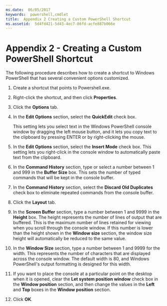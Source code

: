 ```yaml
---
ms.date:  06/05/2017
keywords:  powershell,cmdlet
title:  Appendix 2 Creating a Custom PowerShell Shortcut
ms.assetid:  5d4fd421-5d43-4ec7-86fd-acfe887b066e
---
```

# Appendix 2 - Creating a Custom PowerShell Shortcut

The following procedure describes how to create a shortcut to Windows PowerShell that has several convenient options customized.

1. Create a shortcut that points to Powershell.exe.

2. Right-click the shortcut, and then click **Properties**.

3. Click the **Options** tab.

4. In the **Edit Options** section, select the **QuickEdit** check box.

    This setting lets you select text in the Windows PowerShell console window by dragging the left mouse button, and it lets you copy text to the clipboard by pressing ENTER or by right-clicking the mouse.

5. In the **Edit Options** section, select the **Insert Mode** check box. This setting lets you right-click in the console window to automatically paste text from the clipboard.

6. In the **Command History** section, type or select a number between 1 and 999 in the **Buffer Size** box. This sets the number of typed commands that will be kept in the console buffer.

7. In the **Command History** section, select the **Discard Old Duplicates** check box to eliminate repeated commands from the console buffer.

8. Click the **Layout** tab.

9. In the **Screen Buffer** section, type a number between 1 and 9999 in the **Height** box. The height represents the number of lines of output that are buffered. This is the maximum number of lines retained for viewing when you scroll through the console window. If this number is lower than the height shown in the **Window size** section, the window size height will automatically be reduced to the same value.

10. In the **Window Size** section, type a number between 1 and 9999 for the width. This represents the number of characters that are displayed across the console window. The default width is 80, and Windows PowerShell's output formatting is designed for this width.

11. If you want to place the console at a particular point on the desktop when it is opened, clear the **Let system position window** check box in the **Window position** section, and then change the values in the **Left** and **Top** boxes in the **Window position** section.

12. Click **OK**.